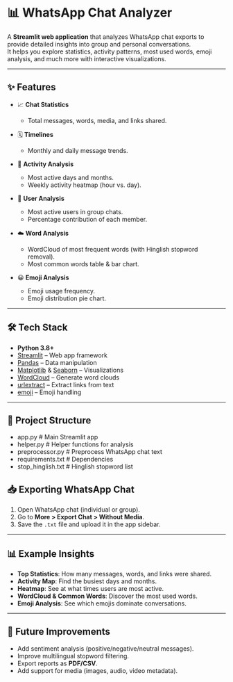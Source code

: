 # 📊 WhatsApp Chat Analyzer

A **Streamlit web application** that analyzes WhatsApp chat exports to provide detailed insights into group and personal conversations.  
It helps you explore statistics, activity patterns, most used words, emoji analysis, and much more with interactive visualizations.  

---

## ✨ Features
- 📈 **Chat Statistics**  
  - Total messages, words, media, and links shared.  

- 🗓️ **Timelines**  
  - Monthly and daily message trends.  

- 📅 **Activity Analysis**  
  - Most active days and months.  
  - Weekly activity heatmap (hour vs. day).  

- 👥 **User Analysis**  
  - Most active users in group chats.  
  - Percentage contribution of each member.  

- ☁️ **Word Analysis**  
  - WordCloud of most frequent words (with Hinglish stopword removal).  
  - Most common words table & bar chart.  

- 😀 **Emoji Analysis**  
  - Emoji usage frequency.  
  - Emoji distribution pie chart.  

---

## 🛠️ Tech Stack
- **Python 3.8+**
- [Streamlit](https://streamlit.io/) – Web app framework  
- [Pandas](https://pandas.pydata.org/) – Data manipulation  
- [Matplotlib](https://matplotlib.org/) & [Seaborn](https://seaborn.pydata.org/) – Visualizations  
- [WordCloud](https://amueller.github.io/word_cloud/) – Generate word clouds  
- [urlextract](https://pypi.org/project/urlextract/) – Extract links from text  
- [emoji](https://pypi.org/project/emoji/) – Emoji handling  

---

## 📂 Project Structure
- app.py # Main Streamlit app
- helper.py # Helper functions for analysis
- preprocessor.py # Preprocess WhatsApp chat text
- requirements.txt # Dependencies
- stop_hinglish.txt # Hinglish stopword list

## 📥 Exporting WhatsApp Chat

1. Open WhatsApp chat (individual or group).  
2. Go to **More > Export Chat > Without Media**.  
3. Save the `.txt` file and upload it in the app sidebar.  

---

## 📊 Example Insights

- **Top Statistics**: How many messages, words, and links were shared.  
- **Activity Map**: Find the busiest days and months.  
- **Heatmap**: See at what times users are most active.  
- **WordCloud & Common Words**: Discover the most used words.  
- **Emoji Analysis**: See which emojis dominate conversations.  

---

## 🔮 Future Improvements

- Add sentiment analysis (positive/negative/neutral messages).  
- Improve multilingual stopword filtering.  
- Export reports as **PDF/CSV**.  
- Add support for media (images, audio, video metadata).  
